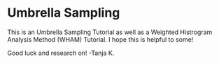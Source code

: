# Umbrella Sampling
This is an Umbrella Sampling Tutorial as well as a Weighted Histrogram Analysis Method (WHAM) Tutorial. 
I hope this is helpful to some!

Good luck and research on!
-Tanja K. 
